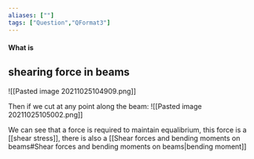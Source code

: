 ```yaml
---
aliases: [""]
tags: ["Question","QFormat3"]
---
```


#### What is
## shearing force in beams
![[Pasted image 20211025104909.png]]

Then if we cut at any point along the beam:
![[Pasted image 20211025105002.png]]

We can see that a force is required to maintain equalibrium, this force is a [[shear stress]], there is also a [[Shear forces and bending moments on beams#Shear forces and bending moments on beams|bending moment]]